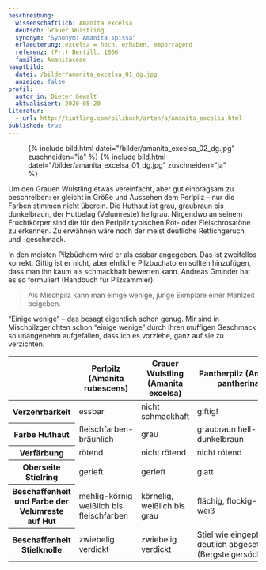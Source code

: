 ```yaml
---
beschreibung:
  wissenschaftlich: Amanita excelsa
  deutsch: Grauer Wulstling
  synonym: "Synonym: Amanita spissa"
  erlaeuterung: excelsa = hoch, erhaben, emporragend
  referenz: (Fr.) Bertill. 1866
  familie: Amanitaceae
hauptbild:
  datei: /bilder/amanita_excelsa_01_dg.jpg
  anzeige: false
profil:
  autor_in: Dieter Gewalt
  aktualisiert: 2020-05-20
literatur:
  - url: http://tintling.com/pilzbuch/arten/a/Amanita_excelsa.html
published: true
---
```


<div class="figure">
  <figure>
    {% include bild.html datei="/bilder/amanita_excelsa_02_dg.jpg" zuschneiden="ja" %}
    {% include bild.html datei="/bilder/amanita_excelsa_01_dg.jpg" zuschneiden="ja" %}
  </figure>
</div>

Um den Grauen Wulstling etwas vereinfacht, aber gut einprägsam zu beschreiben: er gleicht in Größe und Aussehen dem Perlpilz – nur die Farben stimmen nicht überein. Die Huthaut ist grau, graubraun bis dunkelbraun, der Hutbelag (Velumreste) hellgrau. Nirgendwo an seinem Fruchtkörper sind die für den Perlpilz typischen Rot- oder Fleischrosatöne zu erkennen. Zu erwähnen wäre noch der meist deutliche Rettichgeruch und -geschmack.

In den meisten Pilzbüchern wird er als essbar angegeben. Das ist zweifellos korrekt. Giftig ist er nicht, aber ehrliche Pilzbuchatoren sollten hinzufügen, dass man ihn kaum als schmackhaft bewerten kann. Andreas Gminder hat es so formuliert (Handbuch für Pilzsammler):

> Als Mischpilz kann man einige wenige, junge Exmplare einer Mahlzeit beigeben.

“Einige wenige” – das besagt eigentlich schon genug. Mir sind in Mischpilzgerichten schon “einige wenige” durch ihren muffigen Geschmack so unangenehm aufgefallen, dass ich es vorziehe, ganz auf sie zu verzichten.

<div class="table-responsive">
<table class="table">
  <thead>
    <tr>
      <th> </th>
      <th>Perlpilz (Amanita rubescens)</th>
      <th>Grauer Wulstling (Amanita excelsa)</th>
      <th>Pantherpilz (Amanita pantherina)</th>
    </tr>
  </thead>
  <tbody>
    <tr>
      <th>Verzehrbarkeit</th>
      <td>essbar</td>
      <td>nicht schmackhaft</td>
      <td>giftig!</td>
    </tr>
    <tr>
      <th>Farbe Huthaut</th>
      <td>fleischfarben-bräunlich</td>
      <td>grau</td>
      <td>graubraun	hell- bis dunkelbraun</td>
    </tr>
    <tr>
      <th>Verfärbung</th>
      <td>rötend</td>
      <td>nicht rötend</td>
      <td>nicht rötend</td>
    </tr>
    <tr>
      <th>Oberseite Stielring</th>
      <td>gerieft</td>
      <td>gerieft</td>
      <td>glatt</td>
    </tr>
    <tr>
      <th>Beschaffenheit und Farbe der Velumreste auf Hut</th>
      <td>mehlig-körnig weißlich bis fleischfarben</td>
      <td>körnelig, weißlich bis grau</td>
      <td>flächig, flockig-häutig, weiß</td>
    </tr>
    <tr>
      <th>Beschaffenheit Stielknolle</th>
      <td>zwiebelig verdickt</td>
      <td>zwiebelig verdickt</td>
      <td>Stiel wie eingepfropft, deutlich abgesetzt (Bergsteigersöckchen)</td>
    </tr>
  </tbody>
</table>
</div>
